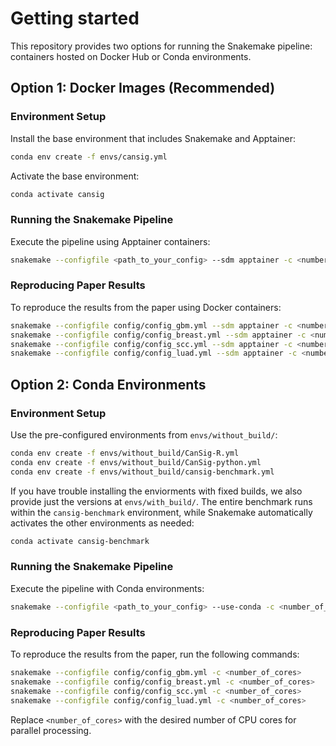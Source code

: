 # Getting started

This repository provides two options for running the Snakemake pipeline: containers hosted on Docker Hub or Conda environments.

## Option 1: Docker Images (Recommended)

### Environment Setup

Install the base environment that includes Snakemake and Apptainer:

```bash
conda env create -f envs/cansig.yml
```
Activate the base environment:

```bash
conda activate cansig
```

### Running the Snakemake Pipeline

Execute the pipeline using Apptainer containers:

```bash
snakemake --configfile <path_to_your_config> --sdm apptainer -c <number_of_cores>
```

### Reproducing Paper Results

To reproduce the results from the paper using Docker containers:

```bash
snakemake --configfile config/config_gbm.yml --sdm apptainer -c <number_of_cores>
snakemake --configfile config/config_breast.yml --sdm apptainer -c <number_of_cores>
snakemake --configfile config/config_scc.yml --sdm apptainer -c <number_of_cores>
snakemake --configfile config/config_luad.yml --sdm apptainer -c <number_of_cores>
```

## Option 2: Conda Environments

### Environment Setup

Use the pre-configured environments from `envs/without_build/`:

```bash
conda env create -f envs/without_build/CanSig-R.yml
conda env create -f envs/without_build/CanSig-python.yml
conda env create -f envs/without_build/cansig-benchmark.yml
```

If you have trouble installing the enviorments with fixed builds, we also provide just the versions at `envs/with_build/`.
The entire benchmark runs within the `cansig-benchmark` environment, while Snakemake automatically activates the other environments as needed:

```bash
conda activate cansig-benchmark
```

### Running the Snakemake Pipeline

Execute the pipeline with Conda environments:

```bash
snakemake --configfile <path_to_your_config> --use-conda -c <number_of_cores>
```

### Reproducing Paper Results

To reproduce the results from the paper, run the following commands:

```bash
snakemake --configfile config/config_gbm.yml -c <number_of_cores>
snakemake --configfile config/config_breast.yml -c <number_of_cores>
snakemake --configfile config/config_scc.yml -c <number_of_cores>
snakemake --configfile config/config_luad.yml -c <number_of_cores>
```

Replace `<number_of_cores>` with the desired number of CPU cores for parallel processing.